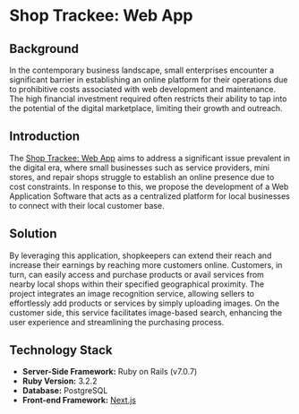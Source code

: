 # Shop Trackee: Web App

## Background

In the contemporary business landscape, small enterprises encounter a significant barrier in establishing an online platform for their operations due to prohibitive costs associated with web development and maintenance. The high financial investment required often restricts their ability to tap into the potential of the digital marketplace, limiting their growth and outreach.

## Introduction

The [Shop Trackee: Web App](https://shoptrackee.me) aims to address a significant issue prevalent in the digital era, where small businesses such as service providers, mini stores, and repair shops struggle to establish an online presence due to cost constraints. In response to this, we propose the development of a Web Application Software that acts as a centralized platform for local businesses to connect with their local customer base.

## Solution

By leveraging this application, shopkeepers can extend their reach and increase their earnings by reaching more customers online. Customers, in turn, can easily access and purchase products or avail services from nearby local shops within their specified geographical proximity. The project integrates an image recognition service, allowing sellers to effortlessly add products or services by simply uploading images. On the customer side, this service facilitates image-based search, enhancing the user experience and streamlining the purchasing process.

## Technology Stack

- **Server-Side Framework:** Ruby on Rails (v7.0.7)
- **Ruby Version:** 3.2.2
- **Database:** PostgreSQL
- **Front-end Framework:** [Next.js](https://github.com/MuhammadZeeshanYousaf/shop-trackee)
